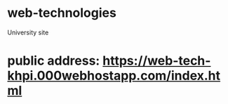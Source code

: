 # web-technologies
University site

# public address: https://web-tech-khpi.000webhostapp.com/index.html
